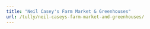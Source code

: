 ```yaml
---
title: "Neil Casey's Farm Market & Greenhouses"
url: /tully/neil-caseys-farm-market-and-greenhouses/
---
```

